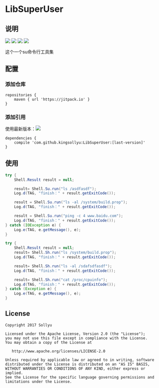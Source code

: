 # LibSuperUser

## 说明

[![](https://img.shields.io/badge/platform-Android-yellow.svg)](https://www.android.com)
[![](https://jitpack.io/v/kingsollyu/LibSuperUser.svg)](https://jitpack.io/#kingsollyu/LibSuperUser)
[![](https://img.shields.io/badge/API-15%2B-brightgreen.svg?style=flat)](https://android-arsenal.com/api?level=15)
[![](https://img.shields.io/badge/license-Apache%202-4EB1BA.svg?style=flat-square)](https://www.apache.org/licenses/LICENSE-2.0.html)

这个一个su命令行工具集

## 配置

### 添加仓库

```
repositories {
    maven { url 'https://jitpack.io' }
}
```

### 添加引用
使用最新版本：[![](https://jitpack.io/v/kingsollyu/LibSuperUser.svg)](https://jitpack.io/#kingsollyu/LibSuperUser)
```
dependencies {
    compile 'com.github.kingsollyu:LibSuperUser:[last-version]'
}
```

## 使用

```java
try {
    Shell.Result result = null;

    result= Shell.Su.run("ls /asdfasdf");
    Log.d(TAG, "finish：" + result.getExitCode());

    result = Shell.Su.run("ls -al /system/build.prop");
    Log.d(TAG, "finish：" + result.getExitCode());

    result = Shell.Su.run("ping -c 4 www.baidu.com");
    Log.d(TAG, "finish：" + result.getExitCode());
} catch (IOException e) {
    Log.e(TAG, e.getMessage(), e);
}

try {
    Shell.Result result = null;
    result= Shell.Sh.run("ls /system/build.prop");
    Log.d(TAG, "finish：" + result.getExitCode());

    result= Shell.Sh.run("ls -al /sdafsdfasdf");
    Log.d(TAG, "finish：" + result.getExitCode());

    result= Shell.Sh.run("cat /proc/cpuinfo");
    Log.d(TAG, "finish：" + result.getExitCode());
} catch (Exception e) {
    Log.e(TAG, e.getMessage(), e);
}
```

## License

```
Copyright 2017 Sollyu

Licensed under the Apache License, Version 2.0 (the "License");
you may not use this file except in compliance with the License.
You may obtain a copy of the License at

   http://www.apache.org/licenses/LICENSE-2.0

Unless required by applicable law or agreed to in writing, software
distributed under the License is distributed on an "AS IS" BASIS,
WITHOUT WARRANTIES OR CONDITIONS OF ANY KIND, either express or implied.
See the License for the specific language governing permissions and
limitations under the License.
```



